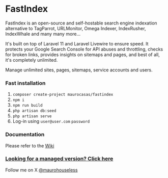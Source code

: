 # FastIndex

FastIndex is an open-source and self-hostable search engine indexation alternative to TagParrot, URLMonitor, Omega Indexer, IndexRusher, IndexWhale and many many more...

It's built on top of Laravel 11 and Laravel Livewire to ensure speed. It protects your Google Search Console for API abuses and throttling, checks for broken links,
provides insights on sitemaps and pages, and best of all, it's completely unlimited.

Manage unlimited sites, pages, sitemaps, service accounts and users.

### Fast installation

1. `composer create-project maurocasas/fastindex`
2. `npm i`
3. `npm run build`
4. `php artisan db:seed`
5. `php artisan serve`
6. Log-in using `user@user.com` `password`

### Documentation

Please refer to the [Wiki](https://github.com/maurocasas/fastindex/wiki)

### [Looking for a managed version? Click here](https://github.com/maurocasas/fastindex/wiki/0.-Managed-Cloud)

Follow me on X [@maurohouseless](https://x.com/maurohouseless)
